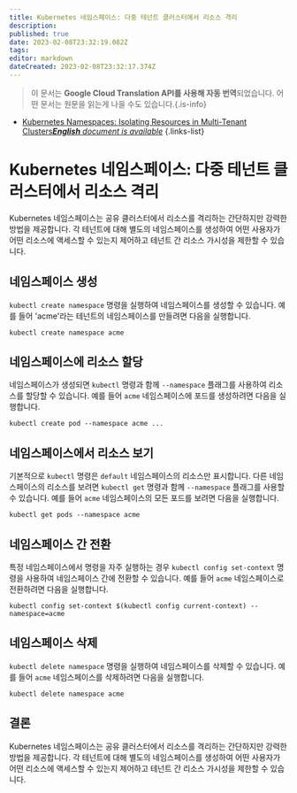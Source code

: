 ```yaml
---
title: Kubernetes 네임스페이스: 다중 테넌트 클러스터에서 리소스 격리
description: 
published: true
date: 2023-02-08T23:32:19.082Z
tags: 
editor: markdown
dateCreated: 2023-02-08T23:32:17.374Z
---
```


> 이 문서는 **Google Cloud Translation API를 사용해 자동 번역**되었습니다.
어떤 문서는 원문을 읽는게 나을 수도 있습니다.{.is-info}



- [Kubernetes Namespaces: Isolating Resources in Multi-Tenant Clusters***English** document is available*](/en/Knowledge-base/Kubernetes/kubernetes-namespaces-isolating-resources-in-multi-tenant-clusters)
{.links-list}


# Kubernetes 네임스페이스: 다중 테넌트 클러스터에서 리소스 격리

Kubernetes 네임스페이스는 공유 클러스터에서 리소스를 격리하는 간단하지만 강력한 방법을 제공합니다. 각 테넌트에 대해 별도의 네임스페이스를 생성하여 어떤 사용자가 어떤 리소스에 액세스할 수 있는지 제어하고 테넌트 간 리소스 가시성을 제한할 수 있습니다.

## 네임스페이스 생성

`kubectl create namespace` 명령을 실행하여 네임스페이스를 생성할 수 있습니다. 예를 들어 'acme'라는 테넌트의 네임스페이스를 만들려면 다음을 실행합니다.

```
kubectl create namespace acme
```

## 네임스페이스에 리소스 할당

네임스페이스가 생성되면 `kubectl` 명령과 함께 `--namespace` 플래그를 사용하여 리소스를 할당할 수 있습니다. 예를 들어 `acme` 네임스페이스에 포드를 생성하려면 다음을 실행합니다.

```
kubectl create pod --namespace acme ...
```

## 네임스페이스에서 리소스 보기

기본적으로 `kubectl` 명령은 `default` 네임스페이스의 리소스만 표시합니다. 다른 네임스페이스의 리소스를 보려면 `kubectl get` 명령과 함께 `--namespace` 플래그를 사용할 수 있습니다. 예를 들어 `acme` 네임스페이스의 모든 포드를 보려면 다음을 실행합니다.

```
kubectl get pods --namespace acme
```

## 네임스페이스 간 전환

특정 네임스페이스에서 명령을 자주 실행하는 경우 `kubectl config set-context` 명령을 사용하여 네임스페이스 간에 전환할 수 있습니다. 예를 들어 `acme` 네임스페이스로 전환하려면 다음을 실행합니다.

```
kubectl config set-context $(kubectl config current-context) --namespace=acme
```

## 네임스페이스 삭제

`kubectl delete namespace` 명령을 실행하여 네임스페이스를 삭제할 수 있습니다. 예를 들어 `acme` 네임스페이스를 삭제하려면 다음을 실행합니다.

```
kubectl delete namespace acme
```

## 결론

Kubernetes 네임스페이스는 공유 클러스터에서 리소스를 격리하는 간단하지만 강력한 방법을 제공합니다. 각 테넌트에 대해 별도의 네임스페이스를 생성하여 어떤 사용자가 어떤 리소스에 액세스할 수 있는지 제어하고 테넌트 간 리소스 가시성을 제한할 수 있습니다.
